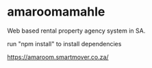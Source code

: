 # amaroomamahle
Web based rental property agency system in SA.

run "npm install" to install dependencies

https://amaroom.smartmover.co.za/
